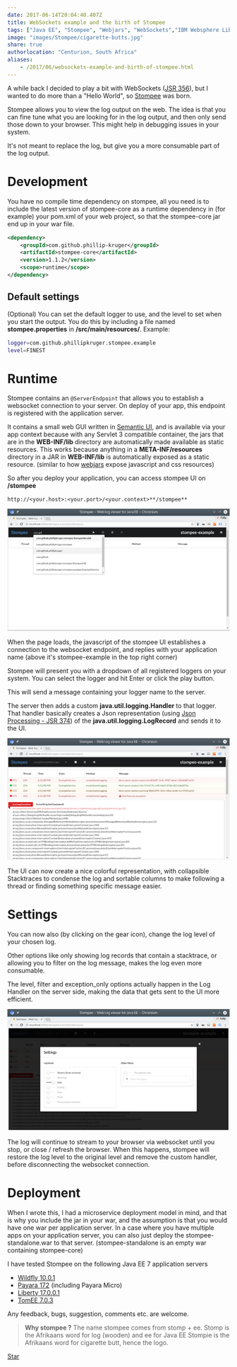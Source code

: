 ```yaml
---
date: 2017-06-14T20:04:40.407Z
title: WebSockets example and the birth of Stompee
tags: ["Java EE", "Stompee", "Webjars", "WebSockets","IBM Websphere Liberty", "Payara", "TomEE", "Wildfly"]
image: "images/Stompee/cigarette-butts.jpg"
share: true
authorlocation: "Centurion, South Africa"
aliases:
    - /2017/06/websockets-example-and-birth-of-stompee.html
---
```

A while back I decided to play a bit with WebSockets ([JSR 356](https://www.jcp.org/en/jsr/detail?id=356)), but I wanted to do more than a "Hello World", so [Stompee](https://github.com/phillip-kruger/stompee) was born.

Stompee allows you to view the log output on the web. The idea is that you can fine tune what you are looking for in the log output, and then only send those down to your browser. This might help in debugging issues in your system.

It's not meant to replace the log, but give you a more consumable part of the log output.

#  Development
You have no compile time dependency on stompee, all you need is to include the latest version of stompee-core as a runtime dependency in (for example) your pom.xml of your web project, so that the stompee-core jar end up in your war file.

```xml
<dependency>
    <groupId>com.github.phillip-kruger</groupId>
    <artifactId>stompee-core</artifactId>
    <version>1.1.2</version>
    <scope>runtime</scope>
</dependency>
```

##  Default settings
(Optional) You can set the default logger to use, and the level to set when you start the output. You do this by including a file named **stompee.properties** in **/src/main/resources/**. Example:

```bash
logger=com.github.phillipkruger.stompee.example
level=FINEST
```

# Runtime
Stompee contains an `@ServerEndpoint` that allows you to establish a websocket connection to your server. On deploy of your app, this endpoint is registered with the application server.

It contains a small web GUI written in [Semantic UI](https://semantic-ui.com/), and is available via your app context because with any Servlet 3 compatible container, the jars that are in the **WEB-INF/lib** directory are automatically made available as static resources. This works because anything in a **META-INF/resources** directory in a JAR in **WEB-INF/lib** is automatically exposed as a static resource.
(similar to how [webjars](https://www.webjars.org/) expose javascript and css resources)

So after you deploy your application, you can access stompee UI on **/stompee**
```
http://<your.host>:<your.port>/<your.context>**/stompee**
```
![screen1](images/Stompee/stompee-ui-1.png)

When the page loads, the javascript of the stompee UI establishes a connection to the websocket endpoint, and replies with your application name (above it's stompee-example in the top right corner)

Stompee will present you with a dropdown of all registered loggers on your system. You can select the logger and hit Enter or click the play button.

This will send a message containing your logger name to the server.

The server then adds a custom **java.util.logging.Handler** to that logger. That handler basically creates a Json representation (using [Json Processing - JSR 374](https://www.jcp.org/en/jsr/detail?id=374)) of the **java.util.logging.LogRecord** and sends it to the UI.

![screen2](images/Stompee/stompee-ui-2.png)

The UI can now create a nice colorful representation, with collapsible Stacktraces to condense the log and sortable columns to make following a thread or finding something specific message easier.

#  Settings
You can now also (by clicking on the gear icon), change the log level of your chosen log.

Other options like only showing log records that contain a stacktrace, or allowing you to filter on the log message, makes the log even more consumable.

The level, filter and exception_only options actually happen in the Log Handler on the server side, making the data that gets sent to the UI more efficient.

![screen3](images/Stompee/stompee-ui-3.png)

The log will continue to stream to your browser via websocket until you stop, or close / refresh the browser. When this happens, stompee will restore the log level to the original level and remove the custom handler, before disconnecting the websocket connection.

#  Deployment
When I wrote this, I had a microservice deployment model in mind, and that is why you include the jar in your war, and the assumption is that you would have one war per application server. In a case where you have multiple apps on your application server, you can also just deploy the stompee-standalone.war to that server. (stompee-standalone is an empty war containing stompee-core)

I have tested Stompee on the following Java EE 7 application servers

* [Wildfly 10.0.1](http://wildfly.org/)
* [Payara 172](http://www.payara.fish/) (including Payara Micro)
* [Liberty 17.0.0.1](https://developer.ibm.com/assets/wasdev/#asset/runtimes-wlp-javaee7)
* [TomEE 7.0.3](http://tomee.apache.org/)

Any feedback, bugs, suggestion, comments etc. are welcome.

> **Why stompee ?**
> The name stompee comes from stomp + ee.
> Stomp is the Afrikaans word for log (wooden) and ee for Java EE
> Stompie is the Afrikaans word for cigarette butt, hence the logo.


<a class="icon-github" href="https://github.com/phillip-kruger/stompee" target="_blank">Star</a>

